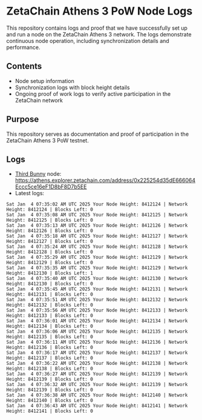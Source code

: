 # ZetaChain Athens 3 PoW Node Logs
This repository contains logs and proof that we have successfully set up and run a node on the ZetaChain Athens 3 network. The logs demonstrate continuous node operation, including synchronization details and performance.

## Contents
- Node setup information
- Synchronization logs with block height details
- Ongoing proof of work logs to verify active participation in the ZetaChain network

## Purpose
This repository serves as documentation and proof of participation in the ZetaChain Athens 3 PoW testnet.

## Logs

- [Third Bunny](https://thirdbunny.xyz/) node: https://athens.explorer.zetachain.com/address/0x225254d35dE666064Eccc5ce16eF1D8bF8D7b5EE
- Latest logs:
```
Sat Jan  4 07:35:02 AM UTC 2025 Your Node Height: 8412124 | Network Height: 8412124 | Blocks Left: 0
Sat Jan  4 07:35:08 AM UTC 2025 Your Node Height: 8412125 | Network Height: 8412125 | Blocks Left: 0
Sat Jan  4 07:35:13 AM UTC 2025 Your Node Height: 8412126 | Network Height: 8412126 | Blocks Left: 0
Sat Jan  4 07:35:18 AM UTC 2025 Your Node Height: 8412127 | Network Height: 8412127 | Blocks Left: 0
Sat Jan  4 07:35:24 AM UTC 2025 Your Node Height: 8412128 | Network Height: 8412128 | Blocks Left: 0
Sat Jan  4 07:35:29 AM UTC 2025 Your Node Height: 8412129 | Network Height: 8412129 | Blocks Left: 0
Sat Jan  4 07:35:35 AM UTC 2025 Your Node Height: 8412129 | Network Height: 8412130 | Blocks Left: 1
Sat Jan  4 07:35:40 AM UTC 2025 Your Node Height: 8412130 | Network Height: 8412130 | Blocks Left: 0
Sat Jan  4 07:35:45 AM UTC 2025 Your Node Height: 8412131 | Network Height: 8412131 | Blocks Left: 0
Sat Jan  4 07:35:51 AM UTC 2025 Your Node Height: 8412132 | Network Height: 8412132 | Blocks Left: 0
Sat Jan  4 07:35:56 AM UTC 2025 Your Node Height: 8412133 | Network Height: 8412133 | Blocks Left: 0
Sat Jan  4 07:36:01 AM UTC 2025 Your Node Height: 8412134 | Network Height: 8412134 | Blocks Left: 0
Sat Jan  4 07:36:06 AM UTC 2025 Your Node Height: 8412135 | Network Height: 8412135 | Blocks Left: 0
Sat Jan  4 07:36:11 AM UTC 2025 Your Node Height: 8412136 | Network Height: 8412136 | Blocks Left: 0
Sat Jan  4 07:36:17 AM UTC 2025 Your Node Height: 8412137 | Network Height: 8412137 | Blocks Left: 0
Sat Jan  4 07:36:22 AM UTC 2025 Your Node Height: 8412138 | Network Height: 8412138 | Blocks Left: 0
Sat Jan  4 07:36:27 AM UTC 2025 Your Node Height: 8412139 | Network Height: 8412139 | Blocks Left: 0
Sat Jan  4 07:36:32 AM UTC 2025 Your Node Height: 8412139 | Network Height: 8412139 | Blocks Left: 0
Sat Jan  4 07:36:38 AM UTC 2025 Your Node Height: 8412140 | Network Height: 8412140 | Blocks Left: 0
Sat Jan  4 07:36:43 AM UTC 2025 Your Node Height: 8412141 | Network Height: 8412141 | Blocks Left: 0
```
